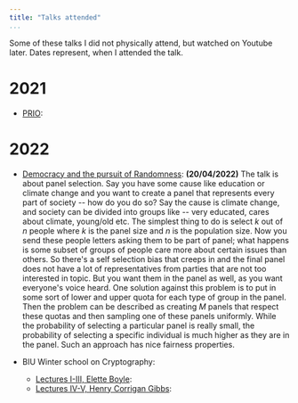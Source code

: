 ```yaml
---
title: "Talks attended"
...
```

<div class="container">

Some of these talks I did not physically attend, but watched on Youtube later. Dates represent, when I attended the talk.

# 2021

* [PRIO]():

# 2022

* [Democracy and the pursuit of Randomness](https://youtu.be/e7FwWfUcZTg): **(20/04/2022)** The talk is about panel selection. Say you have some cause like education or climate change and you want to create a panel that represents every part of society -- how do you do so? Say the cause is climate change, and society can be divided into groups like -- very educated, cares about climate, young/old etc. The simplest thing to do is select $k$ out of $n$ people where $k$ is the panel size and $n$ is the population size. Now you send these people letters asking them to be part of panel; what happens is some subset of groups of people care more about certain issues than others. So there's a self selection bias that creeps in and the final panel does not have a lot of representatives from parties that are not too interested in topic. But you want them in the panel as well, as you want everyone's voice heard. One solution against this problem is to put in some sort of lower and upper quota for each type of group in the panel. Then the problem can be described as creating $M$ panels that respect these quotas and then sampling one of these panels uniformly. While the probability of selecting a particular panel is really small, the probability of selecting a specific individual is much higher as they are in the panel. Such an approach has nice fairness properties.  

* BIU Winter school on Cryptography:
	* [Lectures I-III, Elette Boyle]():
	* [Lectures IV-V, Henry Corrigan Gibbs]():

</div>
